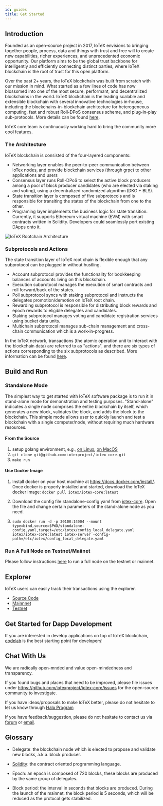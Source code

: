 ```yaml
---
id: guides
title: Get Started
---
```


## Introduction

Founded as an open-source project in 2017, IoTeX envisions to bringing together people, process, data and things with trust and free will to create new capabilities, richer experiences, and unprecedented economic opportunity. Our platform aims to be the global trust backbone for intelligently and efficiently connecting distinct parties, where IoTeX blockchain is the root of trust for this open platform. 

Over the past 2+ years, the IoTeX blockchain was built from scratch with our mission in mind. What started as a few lines of code has now blossomed into one of the most secure, performant, and decentralized blockchains in the world. IoTeX blockchain is the leading scalable and extensible blockchain with several innovative technologies in-house, including the blockchains-in-blockchain architecture for heterogeneous computing, fast and robust Roll-DPoS consensus scheme, and plug-in-play sub-protocols. More details can be found [here](https://www.iotex.io/research-paper). 

IoTeX core team is continuously working hard to bring the community more cool features.


### The Architecture
IoTeX blockchain is consisted of the four-layered components:
- Networking layer enables the peer-to-peer communication between IoTex nodes, and provide blockchain services (through [grpc](https://grpc.io/)) to other applications and users
- Consensus layer runs Roll-DPoS to select the active block producers among a pool of block producer candidates (who are elected via staking and voting), using a decentralized randomized algorithm (DKG + BLS).
- State transition layer is composed of five subprotocols and is responsible for transiting the states of the blockchain from one to the other.
- Programing layer implements the business logic for state transition. Currently, it supports Ethereum virtual machine (EVM) with smart contracts written in Solidity. Developers could seamlessly port existing DApps onto it.

![IoTeX Rootchain Architecture](https://cdn-images-1.medium.com/max/2000/0*cPrsvVa1wIE0cqnS)


### Subprotocols and Actions

The state transition layer of IoTeX root chain is flexible enough that any subprotocol can be plugged in without hustling.

- Account subprotocol provides the functionality for bookkeeping balances of accounts living on this blockchain.
- Execution subprotocol manages the execution of smart contracts and roll forward/back of the states.
- Poll subprotocol syncs with staking subprotocol and instructs the delegates promotion/demotion on IoTeX root chain.
- Rewarding subprotocol is responsible for distributing block rewards and epoch rewards to eligible delegates and candidates.
- Staking subprotocol manages voting and candidate registration services using bucket data units.
- Multichain subprotocol manages sub-chain management and cross-chain communication which is a work-in-progress.

In the IoTeX network, transactions (the atomic operation unit to interact with the blockchain data) are referred to as "actions", and there are six types of actions corresponding to the six subprotocols as described. More information can be found [here](https://github.com/iotexproject/iotex-proto/blob/master/proto/types/action.proto).

## Build and Run

### Standalone Mode
The simplest way to get started with IoTeX software package is to run it in stand-alone mode for demonstration and testing purposes. "Stand-alone" indicates a single node comprises the entire blockchain by itself, which generates a new block, validates the block, and adds the block to the blockchain. This simple mode allows user to quickly launch and test a blockchain with a single computer/node, without requiring much hardware resources.

#### From the Source

1. setup golang environment, e.g., [on Linux](https://medium.com/@RidhamTarpara/install-go-1-11-on-ubuntu-18-04-16-04-lts-8c098c503c5f), [on MacOS](https://medium.com/golang-learn/quick-go-setup-guide-on-mac-os-x-956b327222b8)
2. `git clone git@github.com:iotexproject/iotex-core.git`
3. `make run`

#### Use Docker Image

1. Install docker on your host machine at https://docs.docker.com/install/. Once docker is properly installed and started, download the IoTeX docker image: `docker pull iotex/iotex-core:latest`

2. Download the config file standalone-config.yaml from [iotex-core](https://github.com/iotexproject/iotex-core/blob/master/config/standalone-config.yaml). Open the file and change certain parameters of the stand-alone node as you need. 

3. `sudo docker run -d -p 30100:14004 --mount type=bind,source=$PWD/standalone-config.yaml,target=/etc/iotex/config_local_delegate.yaml iotex/iotex-core:latest iotex-server -config-path=/etc/iotex/config_local_delegate.yaml`

### Run A Full Node on Testnet/Maiinet

Please follow instructions [here](https://github.com/iotexproject/iotex-bootstrap/blob/master/README.md) to run a full node on the testnet or mainnet. 

## Explorer
IoTeX users can easily track their transactions using the explorer.
- [Source Code](https://github.com/iotexproject/iotex-explorer)
- [Mainnnet](https://iotexscan.io)
- [Testnet](https://testnet.iotexscan.io)


## Get Started for Dapp Development

If you are interested in develop applications on top of IoTeX blockchain, [codelab](http://codelabs.iotex.io/) is the best starting point for developers!

## Chat With Us

We are radically open-mnded and value open-mindedness and  transparency. 

If you found bugs and places that need to be improved, please file issues under https://github.com/iotexproject/iotex-core/issues for the open-source community to investigate.

If you have ideas/proposals to make IoTeX better, please do not hesitate to let us know through [Halo Program](http://iotex.io/halo)

If you have feedback/suggestion, please do not hesitate to contact us via [forum](https://community.iotex.io/c/research-development/protocol) or [email](support@iotex.io). 


## Glossary

- Delegate: the blockchain node which is elected to propose and validate new blocks, a.k.a. block producer.

- [Solidity](https://en.wikipedia.org/wiki/Solidity): the contract oriented programming language.

- Epoch: an epoch is composed of 720 blocks, these blocks are produced by the same group of delegates.

- Block period: the interval in seconds that blocks are produced. During the launch of the mainnet, the block period is 5 seconds, which will be reduced as the protocol gets stabilized.
